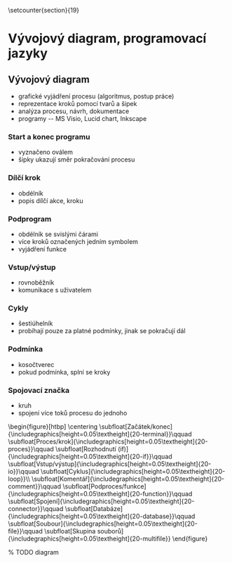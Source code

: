 \setcounter{section}{19}
# Vývojový diagram, programovací jazyky
## Vývojový diagram
- grafické vyjádření procesu (algoritmus, postup práce)
- reprezentace kroků pomocí tvarů a šipek
- analýza procesu, návrh, dokumentace
- programy -- MS Visio, Lucid chart, Inkscape

### Start a konec programu
- vyznačeno oválem
- šipky ukazují směr pokračování procesu

### Dílčí krok
- obdélník
- popis dílčí akce, kroku

### Podprogram
- obdélník se svislými čárami
- více kroků označených jedním symbolem
- vyjádření funkce

### Vstup/výstup
- rovnoběžník
- komunikace s uživatelem

### Cykly
- šestiúhelník
- probíhají pouze za platné podmínky, jinak se pokračují dál

### Podmínka
- kosočtverec
- pokud podmínka, splní se kroky

### Spojovací značka
- kruh
- spojení více toků procesu do jednoho

\begin{figure}[htbp]
\centering
\subfloat[Začátek/konec]{\includegraphics[height=0.05\textheight]{20-terminal}}\qquad
\subfloat[Proces/krok]{\includegraphics[height=0.05\textheight]{20-proces}}\qquad
\subfloat[Rozhodnutí (if)]{\includegraphics[height=0.05\textheight]{20-if}}\qquad
\subfloat[Vstup/výstup]{\includegraphics[height=0.05\textheight]{20-io}}\qquad
\subfloat[Cyklus]{\includegraphics[height=0.05\textheight]{20-loop}}\\\\
\subfloat[Komentář]{\includegraphics[height=0.05\textheight]{20-comment}}\qquad
\subfloat[Podproces/funkce]{\includegraphics[height=0.05\textheight]{20-function}}\qquad
\subfloat[Spojení]{\includegraphics[height=0.05\textheight]{20-connector}}\qquad
\subfloat[Databáze]{\includegraphics[height=0.05\textheight]{20-database}}\qquad
\subfloat[Soubour]{\includegraphics[height=0.05\textheight]{20-file}}\qquad
\subfloat[Skupina souborů]{\includegraphics[height=0.05\textheight]{20-multifile}}
\end{figure}

% TODO diagram

